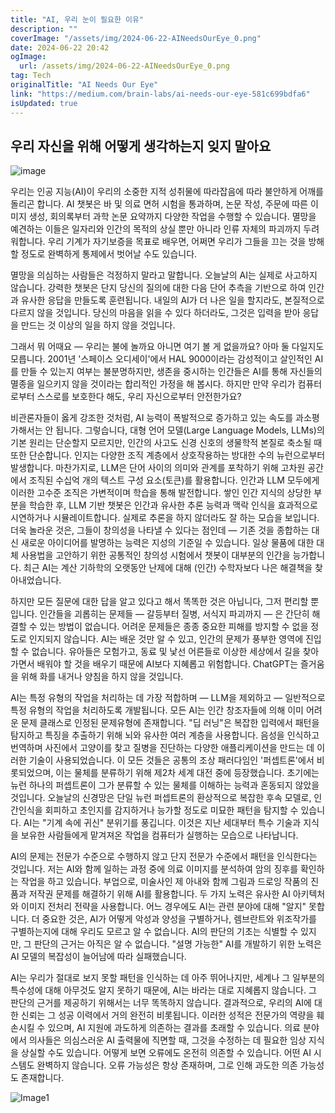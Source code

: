 ```yaml
---
title: "AI, 우리 눈이 필요한 이유"
description: ""
coverImage: "/assets/img/2024-06-22-AINeedsOurEye_0.png"
date: 2024-06-22 20:42
ogImage:
  url: /assets/img/2024-06-22-AINeedsOurEye_0.png
tag: Tech
originalTitle: "AI Needs Our Eye"
link: "https://medium.com/brain-labs/ai-needs-our-eye-581c699bdfa6"
isUpdated: true
---
```


## 우리 자신을 위해 어떻게 생각하는지 잊지 말아요

![image](/assets/img/2024-06-22-AINeedsOurEye_0.png)

우리는 인공 지능(AI)이 우리의 소중한 지적 성취물에 따라잡음에 따라 불안하게 어깨를 돌리곤 합니다. AI 챗봇은 바 및 의료 면허 시험을 통과하며, 논문 작성, 주문에 따른 이미지 생성, 회의록부터 과학 논문 요약까지 다양한 작업을 수행할 수 있습니다. 멸망을 예견하는 이들은 일자리와 인간의 목적의 상실 뿐만 아니라 인류 자체의 파괴까지 두려워합니다. 우리 기계가 자기보증을 목표로 배우면, 어쩌면 우리가 그들을 끄는 것을 방해할 정도로 완벽하게 통제에서 벗어날 수도 있습니다.

멸망을 의심하는 사람들은 걱정하지 말라고 말합니다. 오늘날의 AI는 실제로 사고하지 않습니다. 강력한 챗봇은 단지 당신의 질의에 대한 다음 단어 추측을 기반으로 하여 인간과 유사한 응답을 만들도록 훈련됩니다. 내일의 AI가 더 나은 일을 할지라도, 본질적으로 다르지 않을 것입니다. 당신의 마음을 읽을 수 있다 하더라도, 그것은 입력을 받아 응답을 만드는 것 이상의 일을 하지 않을 것입니다.

<div class="content-ad"></div>

그래서 뭐 어때요 — 우리는 불에 놀까요 아니면 여기 볼 게 없을까요? 아마 둘 다일지도 모릅니다. 2001년 '스페이스 오디세이'에서 HAL 9000이라는 감성적이고 살인적인 AI를 만들 수 있는지 여부는 불분명하지만, 생존을 중시하는 인간들은 AI를 통해 자신들의 멸종을 일으키지 않을 것이라는 합리적인 가정을 해 봅시다. 하지만 만약 우리가 컴퓨터로부터 스스로를 보호한다 해도, 우리 자신으로부터 안전한가요?

비관론자들이 옳게 강조한 것처럼, AI 능력이 폭발적으로 증가하고 있는 속도를 과소평가해서는 안 됩니다. 그렇습니다, 대형 언어 모델(Large Language Models, LLMs)의 기본 원리는 단순할지 모르지만, 인간의 사고도 신경 신호의 생물학적 본질로 축소될 때 또한 단순합니다. 인지는 다양한 조직 계층에서 상호작용하는 방대한 수의 뉴런으로부터 발생합니다. 마찬가지로, LLM은 단어 사이의 의미와 관계를 포착하기 위해 고차원 공간에서 조직된 수십억 개의 텍스트 구성 요소(토큰)를 활용합니다. 인간과 LLM 모두에게 이러한 고수준 조직은 가변적이며 학습을 통해 발전합니다. 쌓인 인간 지식의 상당한 부분을 학습한 후, LLM 기반 챗봇은 인간과 유사한 추론 능력과 맥락 인식을 효과적으로 시연하거나 시뮬레이트합니다. 실제로 추론을 하지 않더라도 잘 하는 모습을 보입니다. 더욱 놀라운 것은, 그들이 창의성을 나타낼 수 있다는 점인데 — 기존 것을 종합하는 대신 새로운 아이디어를 발명하는 능력은 지성의 기준일 수 있습니다. 일상 물품에 대한 대체 사용법을 고안하기 위한 공통적인 창의성 시험에서 챗봇이 대부분의 인간을 능가합니다. 최근 AI는 계산 기하학의 오랫동안 난제에 대해 (인간) 수학자보다 나은 해결책을 찾아내었습니다.

하지만 모든 질문에 대한 답을 알고 있다고 해서 똑똑한 것은 아닙니다, 그저 편리할 뿐입니다. 인간들을 괴롭히는 문제들 — 갈등부터 질병, 서식지 파괴까지 — 은 간단히 해결할 수 있는 방법이 없습니다. 어려운 문제들은 종종 중요한 피해를 방지할 수 없을 정도로 인지되지 않습니다. AI는 배운 것만 알 수 있고, 인간의 문제가 풍부한 영역에 진입할 수 없습니다. 유아들은 모험가고, 동료 및 낯선 어른들로 이상한 세상에서 길을 찾아가면서 배워야 할 것을 배우기 때문에 AI보다 지혜롭고 위험합니다. ChatGPT는 즐거움을 위해 화를 내거나 양침을 하지 않을 것입니다.

AI는 특정 유형의 작업을 처리하는 데 가장 적합하며 — LLM을 제외하고 — 일반적으로 특정 유형의 작업을 처리하도록 개발됩니다. 모든 AI는 인간 창조자들에 의해 이미 어려운 문제 클래스로 인정된 문제유형에 존재합니다. "딥 러닝"은 복잡한 입력에서 패턴을 탐지하고 특징을 추출하기 위해 뇌와 유사한 여러 계층을 사용합니다. 음성을 인식하고 번역하며 사진에서 고양이를 찾고 질병을 진단하는 다양한 애플리케이션을 만드는 데 이러한 기술이 사용되었습니다. 이 모든 것들은 공통의 조상 패러다임인 '퍼셉트론'에서 비롯되었으며, 이는 물체를 분류하기 위해 제2차 세계 대전 중에 등장했습니다. 초기에는 뉴런 하나의 퍼셉트론이 그가 분류할 수 있는 물체를 이해하는 능력과 혼동되지 않았을 것입니다. 오늘날의 신경망은 단일 뉴런 퍼셉트론의 환상적으로 복잡한 후속 모델로, 인간인식을 회피하고 초인지를 감지하거나 능가할 정도로 미묘한 패턴을 탐지할 수 있습니다. AI는 "기계 속에 귀신" 분위기를 풍깁니다. 이것은 지난 세대부터 특수 기술과 지식을 보유한 사람들에게 맡겨져온 작업을 컴퓨터가 실행하는 모습으로 나타납니다.

<div class="content-ad"></div>

AI의 문제는 전문가 수준으로 수행하지 않고 단지 전문가 수준에서 패턴을 인식한다는 것입니다. 저는 AI와 함께 일하는 과정 중에 의료 이미지를 분석하여 암의 징후를 확인하는 작업을 하고 있습니다. 부업으로, 미술사인 제 아내와 함께 그림과 드로잉 작품의 진품과 저작권 문제를 해결하기 위해 AI를 활용합니다. 두 가지 노력은 유사한 AI 아키텍처와 이미지 전처리 전략을 사용합니다. 어느 경우에도 AI는 관련 분야에 대해 "알지" 못합니다. 더 중요한 것은, AI가 어떻게 악성과 양성을 구별하거나, 렘브란트와 위조작가를 구별하는지에 대해 우리도 모르고 알 수 없습니다. AI의 판단의 기초는 식별할 수 있지만, 그 판단의 근거는 아직은 알 수 없습니다. "설명 가능한" AI를 개발하기 위한 노력은 AI 모델의 복잡성이 늘어남에 따라 실패했습니다.

AI는 우리가 절대로 보지 못할 패턴을 인식하는 데 아주 뛰어나지만, 세계나 그 일부분의 특수성에 대해 아무것도 알지 못하기 때문에, AI는 바라는 대로 지혜롭지 않습니다. 그 판단의 근거를 제공하기 위해서는 너무 똑똑하지 않습니다. 결과적으로, 우리의 AI에 대한 신뢰는 그 성공 이력에서 거의 완전히 비롯됩니다. 이러한 성적은 전문가의 역량을 훼손시킬 수 있으며, AI 지원에 과도하게 의존하는 결과를 초래할 수 있습니다. 의료 분야에서 의사들은 의심스러운 AI 출력물에 직면할 때, 그것을 수정하는 데 필요한 임상 지식을 상실할 수도 있습니다. 어떻게 보면 오류에도 온전히 의존할 수 있습니다. 어떤 AI 시스템도 완벽하지 않습니다. 오류 가능성은 항상 존재하며, 그로 인해 과도한 의존 가능성도 존재합니다.

<div class="content-ad"></div>

![Image1](/assets/img/2024-06-22-AINeedsOurEye_1.png)

